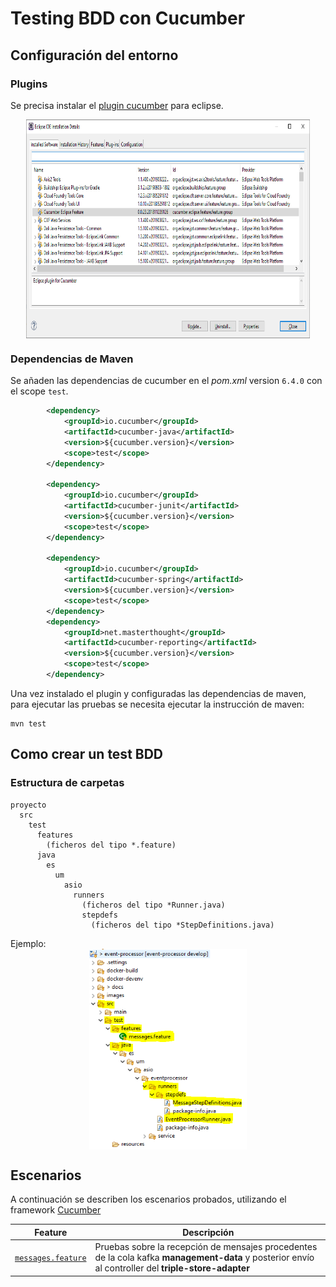 # Testing BDD con Cucumber

## Configuración del entorno

### Plugins

Se precisa instalar el [plugin cucumber](http://cucumber.github.com/cucumber-eclipse/update-site) para eclipse.

<img src="img/pluginCucumber.png" height="350px" style="display:block; margin-left: auto; margin-right:auto; width:90%;"/>

### Dependencias de Maven

Se añaden las dependencias de cucumber en el _pom.xml_ version `6.4.0` con el scope `test`.

```xml
        <dependency>
            <groupId>io.cucumber</groupId>
            <artifactId>cucumber-java</artifactId>
            <version>${cucumber.version}</version>
            <scope>test</scope>
        </dependency>

        <dependency>
            <groupId>io.cucumber</groupId>
            <artifactId>cucumber-junit</artifactId>
            <version>${cucumber.version}</version>
            <scope>test</scope>
        </dependency>

        <dependency>
            <groupId>io.cucumber</groupId>
            <artifactId>cucumber-spring</artifactId>
            <version>${cucumber.version}</version>
            <scope>test</scope>
        </dependency>
        <dependency>
            <groupId>net.masterthought</groupId>
            <artifactId>cucumber-reporting</artifactId>
            <version>${cucumber.version}</version>
            <scope>test</scope>
        </dependency>
```

Una vez instalado el plugin y configuradas las dependencias de maven, para ejecutar las pruebas se necesita ejecutar la instrucción de maven:

```
mvn test
```

## Como crear un test BDD

### Estructura de carpetas

```
proyecto
  src
    test
      features
        (ficheros del tipo *.feature)
      java
        es
          um
            asio
              runners
                (ficheros del tipo *Runner.java)
                stepdefs
                  (ficheros del tipo *StepDefinitions.java)
```

Ejemplo:
<img src="img/estructura-carpetas.png" style="display:block; margin-left: auto; margin-right:auto; width:50%;"/>

## Escenarios

A continuación se describen los escenarios probados, utilizando el framework [Cucumber](https://cucumber.io/docs/cucumber/)

| Feature                                                            | Descripción                                                                                                                                          |
| ------------------------------------------------------------------ | ---------------------------------------------------------------------------------------------------------------------------------------------------- |
| [`messages.feature`](src/test/java/demo/greeting/greeting.feature) | Pruebas sobre la recepción de mensajes procedentes de la cola kafka **management-data** y posterior envío al controller del **triple-store-adapter** |
